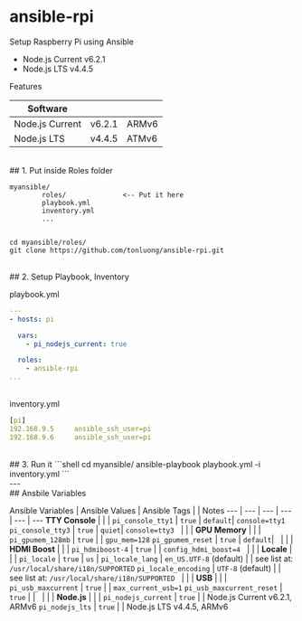 # ansible-rpi

Setup Raspberry Pi using Ansible

- Node.js Current v6.2.1
- Node.js LTS v4.4.5

Features

Software | | &nbsp;
 --- | --- | ---
Node.js Current | v6.2.1 | ARMv6
Node.js LTS | v4.4.5 | ATMv6

<br>
## 1. Put inside Roles folder

```
myansible/
		roles/				<-- Put it here
		playbook.yml
		inventory.yml
		...
	
```
```shell
cd myansible/roles/
git clone https://github.com/tonluong/ansible-rpi.git
```  

<br>
## 2. Setup Playbook, Inventory

playbook.yml

```yaml
---
- hosts: pi

  vars:
    - pi_nodejs_current: true

  roles:
    - ansible-rpi
...
```
<br>
inventory.yml

```yaml
[pi]
192.168.9.5		ansible_ssh_user=pi
192.168.9.6		ansible_ssh_user=pi
```
<br>
## 3. Run it
```shell
cd myansible/
ansible-playbook playbook.yml -i inventory.yml
``` 
    
<br>
---

<br>
## Ansbile Variables

Ansible Variables | Ansible Values | Ansible Tags |  | Notes 
--- | --- | --- | --- | --- | ---
 **TTY Console** | | | 
`pi_console_tty1` | `true` | `default`| `console=tty1` 
`pi_console_tty3` | `true` | `quiet`| `console=tty3` 
&nbsp; | | | 
 **GPU Memory** | | | 
`pi_gpumem_128mb` | `true` | | `gpu_mem=128` 
`pi_gpumem_reset` | `true` | `default`| 
&nbsp; | | | 
 **HDMI Boost** | | | 
`pi_hdmiboost-4` | `true` | | `config_hdmi_boost=4` 
&nbsp; | | | 
 **Locale** | | | 
`pi_locale` | `true` | `us` | 
`pi_locale_lang` | `en_US.UTF-8` (default) | | see list at: `/usr/local/share/i18n/SUPPORTED`
`pi_locale_encoding` | <nobr>`UTF-8` (default)</nobr> | | see list at: `/usr/local/share/i18n/SUPPORTED` 
&nbsp; | | | 
**USB** | | | 
`pi_usb_maxcurrent` | `true` | | `max_current_usb=1`
`pi_usb_maxcurrent_reset` | `true` | | 
&nbsp; | | | 
**Node.js** | | | 
`pi_nodejs_current` | `true` | | Node.js Current v6.2.1, ARMv6
`pi_nodejs_lts` | `true` | | Node.js LTS v4.4.5, ARMv6
